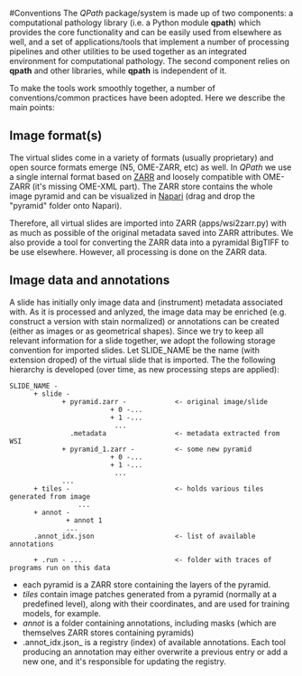 #Conventions
The _QPath_ package/system is made up of two components: a computational pathology library
(i.e. a Python module __qpath__) which provides the core functionality and can be easily used
from elsewhere as well, and a set of applications/tools that implement a number of processing
pipelines and other utilities to be used together as an integrated environment for computational
pathology. The second component relies on __qpath__ and other libraries, while __qpath__ is
independent of it.

To make the tools work smoothly together, a number of conventions/common practices have been
adopted. Here we describe the main points:

## Image format(s)
The virtual slides come in a variety of formats (usually proprietary) 
and open source formats emerge (N5, OME-ZARR, etc) as well. In _QPath_ we use a single internal
format based on [ZARR](https://zarr.readthedocs.io/en/stable/) 
and loosely compatible with OME-ZARR (it's missing OME-XML part). The ZARR
store contains the whole image pyramid and can be visualized in [Napari](https://napari.org)
(drag and drop the "pyramid" folder onto Napari).

Therefore, all virtual slides are imported into ZARR (apps/wsi2zarr.py) with as much as possible
of the original metadata saved into ZARR attributes. We also provide a tool for converting
the ZARR data into a pyramidal BigTIFF to be use elsewhere. However, all processing is done
on the ZARR data.

## Image data and annotations
A slide has initially only image data and (instrument) metadata associated with. As it is 
processed and anlyzed, the image data may be enriched (e.g. construct a version with stain
normalized) or annotations can be created (either as images or as geometrical shapes).
Since we try to keep all relevant information for a slide together, we adopt the following
storage convention for imported slides. Let SLIDE_NAME be the name (with extension droped) of the
virtual slide that is imported. The the following hierarchy is developed (over time, as
new processing steps are applied):

```
SLIDE_NAME -
      + slide -
             + pyramid.zarr -            <- original image/slide
                         + 0 -...
                         + 1 -...
                          ...
               .metadata                 <- metadata extracted from WSI
             + pyramid_1.zarr -          <- some new pyramid           
                         + 0 -...
                         + 1 -...
                          ...
             ...
      + tiles -                          <- holds various tiles generated from image
                 ...
      + annot -
              + annot 1
              ...
      .annot_idx.json                    <- list of available annotations
      
      + .run - ...                       <- folder with traces of programs run on this data
```

- each pyramid is a ZARR store containing the layers of the pyramid. 
- _tiles_ contain image patches generated from a 
pyramid (normally at a predefined level), along with their coordinates, and are used for
training models, for example.
- _annot_ is a folder containing annotations, including masks (which are themselves ZARR
stores containing pyramids)
- .annot_idx.json_ is a registry (index) of available annotations. Each tool producing
an annotation may either overwrite a previous entry or add a new one, and it's responsible
for updating the registry.

